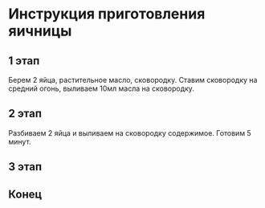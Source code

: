 # Инструкция приготовления яичницы

## 1 этап
Берем 2 яйца, растительное масло, сковородку. Ставим сковородку на средний огонь, выливаем 10мл масла на сковородку.
## 2 этап
Разбиваем 2 яйца и выливаем на сковородку содержимое. Готовим 5 минут.
## 3 этап

## Конец